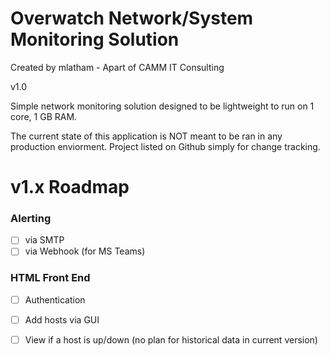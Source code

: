 # Overwatch Network/System Monitoring Solution
Created by mlatham - Apart of CAMM IT Consulting

v1.0

Simple network monitoring solution designed to be lightweight to run on 1 core, 1 GB RAM. 

The current state of this application is NOT meant to be ran in any production enviorment. Project listed on Github simply for change tracking.

# v1.x Roadmap

### Alerting
- [ ] via SMTP
- [ ] via Webhook (for MS Teams)

### HTML Front End
- [ ] Authentication
- [ ] Add hosts via GUI
- [ ] View if a host is up/down (no plan for historical data in current version)


